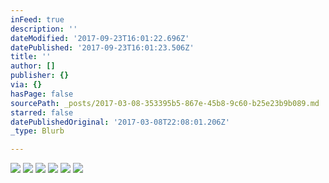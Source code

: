 ```yaml
---
inFeed: true
description: ''
dateModified: '2017-09-23T16:01:22.696Z'
datePublished: '2017-09-23T16:01:23.506Z'
title: ''
author: []
publisher: {}
via: {}
hasPage: false
sourcePath: _posts/2017-03-08-353395b5-867e-45b8-9c60-b25e23b9b089.md
starred: false
datePublishedOriginal: '2017-03-08T22:08:01.206Z'
_type: Blurb

---
```

![](https://the-grid-user-content.s3-us-west-2.amazonaws.com/73cee92b-fcb5-4990-bc7d-e27a796470b5.jpg)
![](https://the-grid-user-content.s3-us-west-2.amazonaws.com/116c9552-2176-4e61-bf96-b5f63d2412c4.jpg)
![](https://the-grid-user-content.s3-us-west-2.amazonaws.com/06b06d1b-b222-4c2d-aaae-d3f172721e0b.jpg)
![](https://the-grid-user-content.s3-us-west-2.amazonaws.com/7dda0e82-5399-4eb3-864f-4ca6b790357f.jpg)
![](https://the-grid-user-content.s3-us-west-2.amazonaws.com/ccfe459d-e0d9-4d1a-8719-76371e69a474.jpg)
![](https://the-grid-user-content.s3-us-west-2.amazonaws.com/97d8f1e3-8c86-4de8-839b-7a8c7ff50efc.jpg)